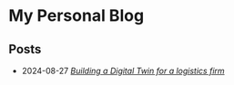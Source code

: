 # My Personal Blog

## Posts

* 2024-08-27 *[Building a Digital Twin for a logistics firm](./building_a_digital_twin_for_a_logistics_firm.md)*
